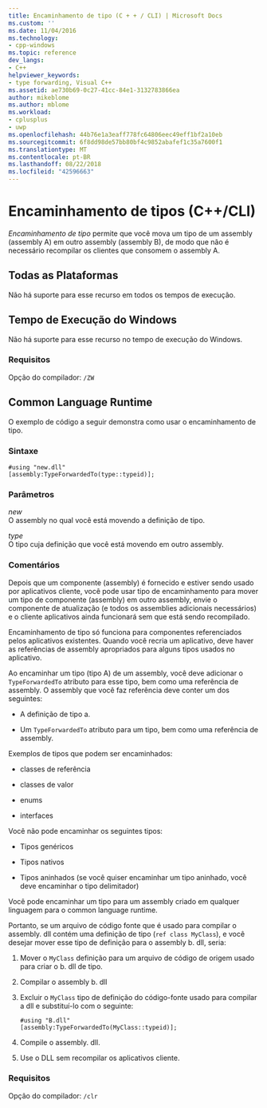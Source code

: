 ```yaml
---
title: Encaminhamento de tipo (C + + / CLI) | Microsoft Docs
ms.custom: ''
ms.date: 11/04/2016
ms.technology:
- cpp-windows
ms.topic: reference
dev_langs:
- C++
helpviewer_keywords:
- type forwarding, Visual C++
ms.assetid: ae730b69-0c27-41cc-84e1-3132783866ea
author: mikeblome
ms.author: mblome
ms.workload:
- cplusplus
- uwp
ms.openlocfilehash: 44b76e1a3eaff778fc64806eec49eff1bf2a10eb
ms.sourcegitcommit: 6f8dd98de57bb80bf4c9852abafef1c35a7600f1
ms.translationtype: MT
ms.contentlocale: pt-BR
ms.lasthandoff: 08/22/2018
ms.locfileid: "42596663"
---
```

# <a name="type-forwarding-ccli"></a>Encaminhamento de tipos (C++/CLI)

*Encaminhamento de tipo* permite que você mova um tipo de um assembly (assembly A) em outro assembly (assembly B), de modo que não é necessário recompilar os clientes que consomem o assembly A.

## <a name="all-platforms"></a>Todas as Plataformas

Não há suporte para esse recurso em todos os tempos de execução.

## <a name="windows-runtime"></a>Tempo de Execução do Windows

Não há suporte para esse recurso no tempo de execução do Windows.

### <a name="requirements"></a>Requisitos

Opção do compilador: `/ZW`

## <a name="common-language-runtime"></a>Common Language Runtime

O exemplo de código a seguir demonstra como usar o encaminhamento de tipo.

### <a name="syntax"></a>Sintaxe

```
#using "new.dll"
[assembly:TypeForwardedTo(type::typeid)];
```

### <a name="parameters"></a>Parâmetros

*new*  
O assembly no qual você está movendo a definição de tipo.

*type*  
O tipo cuja definição que você está movendo em outro assembly.

### <a name="remarks"></a>Comentários

Depois que um componente (assembly) é fornecido e estiver sendo usado por aplicativos cliente, você pode usar tipo de encaminhamento para mover um tipo de componente (assembly) em outro assembly, envie o componente de atualização (e todos os assemblies adicionais necessários) e o cliente aplicativos ainda funcionará sem que está sendo recompilado.

Encaminhamento de tipo só funciona para componentes referenciados pelos aplicativos existentes. Quando você recria um aplicativo, deve haver as referências de assembly apropriados para alguns tipos usados no aplicativo.

Ao encaminhar um tipo (tipo A) de um assembly, você deve adicionar o `TypeForwardedTo` atributo para esse tipo, bem como uma referência de assembly. O assembly que você faz referência deve conter um dos seguintes:

- A definição de tipo a.

- Um `TypeForwardedTo` atributo para um tipo, bem como uma referência de assembly.

Exemplos de tipos que podem ser encaminhados:

- classes de referência

- classes de valor

- enums

- interfaces

Você não pode encaminhar os seguintes tipos:

- Tipos genéricos

- Tipos nativos

- Tipos aninhados (se você quiser encaminhar um tipo aninhado, você deve encaminhar o tipo delimitador)

Você pode encaminhar um tipo para um assembly criado em qualquer linguagem para o common language runtime.

Portanto, se um arquivo de código fonte que é usado para compilar o assembly. dll contém uma definição de tipo (`ref class MyClass`), e você desejar mover esse tipo de definição para o assembly b. dll, seria:

1. Mover o `MyClass` definição para um arquivo de código de origem usado para criar o b. dll de tipo.

2. Compilar o assembly b. dll

3. Excluir o `MyClass` tipo de definição do código-fonte usado para compilar a dll e substituí-lo com o seguinte:

    ```
    #using "B.dll"
    [assembly:TypeForwardedTo(MyClass::typeid)];
    ```

4. Compile o assembly. dll.

5. Use o DLL sem recompilar os aplicativos cliente.

### <a name="requirements"></a>Requisitos

Opção do compilador: `/clr`